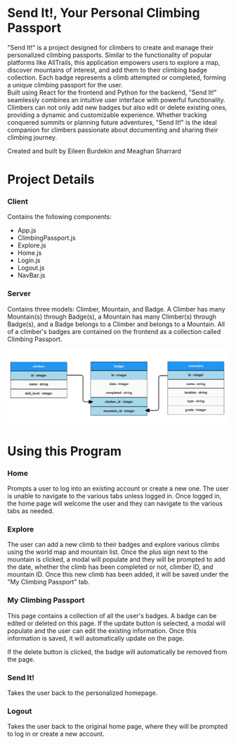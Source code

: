 <h1>Send It!, Your Personal Climbing Passport</h1>

<p>"Send It!" is a project designed for climbers to create and manage their personalized climbing passports. Similar to the functionality of popular platforms like AllTrails, this application empowers users to explore a map, discover mountains of interest, and add them to their climbing badge collection. Each badge represents a climb attempted or completed, forming a unique climbing passport for the user.
</br>
Built using React for the frontend and Python for the backend, "Send It!" seamlessly combines an intuitive user interface with powerful functionality. Climbers can not only add new badges but also edit or delete existing ones, providing a dynamic and customizable experience. Whether tracking conquered summits or planning future adventures, "Send It!" is the ideal companion for climbers passionate about documenting and sharing their climbing journey.</p>

<p>Created and built by Eileen Burdekin and Meaghan Sharrard</p>

<h1>Project Details</h1>

<h3>Client</h3>

Contains the following components:

<ul>
    <li>App.js</li>
    <li>ClimbingPassport.js</li>
    <li>Explore.js</li>
    <li>Home.js</li>
    <li>Login.js</li>
    <li>Logout.js</li>
    <li>NavBar.js</li>
</ul>

<h3>Server</h3>

Contains three models: Climber, Mountain, and Badge. A Climber has many Mountain(s) through Badge(s), a Mountain has many Climber(s) through Badge(s), and a Badge belongs to a Climber and belongs to a Mountain. All of a climber's badges are contained on the frontend as a collection called Climbing Passport.

<img src="src/images/README.png" />

<h1>Using this Program</h1>

<h3>Home</h1>
Prompts a user to log into an existing account or create a new one. The user is unable to navigate to the various tabs unless logged in. Once logged in, the home page will welcome the user and they can navigate to the various tabs as needed.

<h3>Explore</h3>
The user can add a new climb to their badges and explore various climbs using the world map and mountain list. Once the plus sign next to the mountain is clicked, a modal will populate and they will be prompted to add the date, whether the climb has been completed or not, climber ID, and mountain ID. Once this new climb has been added, it will be saved under the "My Climbing Passport" tab.

<h3>My Climbing Passport</h3>
This page contains a collection of all the user's badges. A badge can be edited or deleted on this page. If the update button is selected, a modal will populate and the user can edit the existing information. Once this information is saved, it will automatically update on the page.

If the delete button is clicked, the badge will automatically be removed from the page.

<h3>Send It!</h3>
Takes the user back to the personalized homepage.

<h3>Logout</h3>
Takes the user back to the original home page, where they will be prompted to log in or create a new account.
